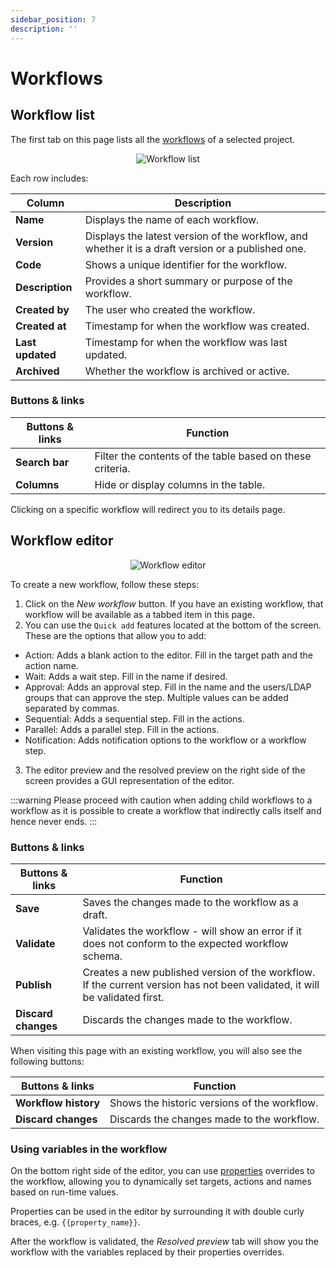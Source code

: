 ```yaml
---
sidebar_position: 7
description: ''
---
```


# Workflows

## Workflow list

The first tab on this page lists all the [workflows](/key-concepts/workflows.md) of a selected project.

<p align='center'>
  <img alt='Workflow list' src={require('!url-loader!./images/workflows-page.png').default} className='image-border'/>
</p>

Each row includes:

| Column              | Description                                                                                             |
|---------------------|---------------------------------------------------------------------------------------------------------|
| **Name**            | Displays the name of each workflow.                                                                     |
| **Version**         | Displays the latest version of the workflow, and whether it is a draft version or a published one.      |
| **Code**            | Shows a unique identifier for the workflow.                                                             |
| **Description**     | Provides a short summary or purpose of the workflow.                                                    |
| **Created by**      | The user who created the workflow.                                                                      |
| **Created at**      | Timestamp for when the workflow was created.                                                            |
| **Last updated**    | Timestamp for when the workflow was last updated.                                                       |
| **Archived**        | Whether the workflow is archived or active.                                                             |

### Buttons & links

| Buttons & links               | Function                                                               |
|-------------------------------|------------------------------------------------------------------------|
| **Search bar**                | Filter the contents of the table based on these criteria.              |
| **Columns**                   | Hide or display columns in the table.                                  |

Clicking on a specific workflow will redirect you to its details page.

## Workflow editor

<p align='center'>
  <img alt='Workflow editor' src={require('!url-loader!./images/workflows-editor.png').default} className='image-border'/>
</p>

To create a new workflow, follow these steps:

1. Click on the _New workflow_ button. If you have an existing workflow, that workflow will be available as a tabbed item in this page.
2. You can use the `Quick add` features located at the bottom of the screen. These are the options that allow you to add:
  - Action: Adds a blank action to the editor. Fill in the target path and the action name.
  - Wait: Adds a wait step. Fill in the name if desired.
  - Approval: Adds an approval step. Fill in the name and the users/LDAP groups that can approve the step. Multiple values can be added separated by commas.
  - Sequential: Adds a sequential step. Fill in the actions.
  - Parallel: Adds a parallel step. Fill in the actions.
  - Notification: Adds notification options to the workflow or a workflow step.
3. The editor preview and the resolved preview on the right side of the screen provides a GUI representation of the editor.

:::warning
Please proceed with caution when adding child workflows to a workflow as it is possible to create a workflow that indirectly calls itself and hence never ends.
:::

### Buttons & links

| Buttons & links            | Function                                                                                            |
|----------------------------|-----------------------------------------------------------------------------------------------------|
| **Save**                   | Saves the changes made to the workflow as a draft.                                                  |
| **Validate**               | Validates the workflow - will show an error if it does not conform to the expected workflow schema. |
| **Publish**                | Creates a new published version of the workflow. If the current version has not been validated, it will be validated first.                       |
| **Discard changes**        | Discards the changes made to the workflow.                                                          |

When visiting this page with an existing workflow, you will also see the following buttons:

| Buttons & links            | Function                                                                                            |
|----------------------------|-----------------------------------------------------------------------------------------------------|
| **Workflow history**       | Shows the historic versions of the workflow.                                                        |
| **Discard changes**        | Discards the changes made to the workflow.                                                          |

### Using variables in the workflow

On the bottom right side of the editor, you can use [properties](/key-concepts/properties.md) overrides to the workflow, allowing you to dynamically set targets, actions and names based on run-time values.

Properties can be used in the editor by surrounding it with double curly braces, e.g. `{{property_name}}`.

After the workflow is validated, the _Resolved preview_ tab will show you the workflow with the variables replaced by their properties overrides.
